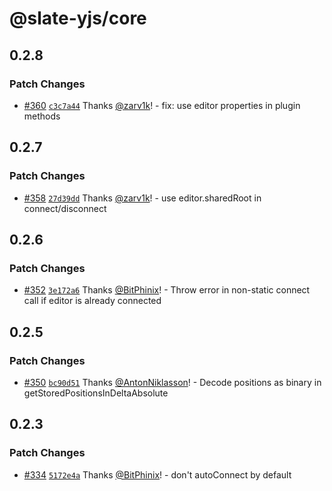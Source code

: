 # @slate-yjs/core

## 0.2.8

### Patch Changes

- [#360](https://github.com/BitPhinix/slate-yjs/pull/360) [`c3c7a44`](https://github.com/BitPhinix/slate-yjs/commit/c3c7a4428fd500a94796747537b87512d9ed3ca6) Thanks [@zarv1k](https://github.com/zarv1k)! - fix: use editor properties in plugin methods

## 0.2.7

### Patch Changes

- [#358](https://github.com/BitPhinix/slate-yjs/pull/358) [`27d39dd`](https://github.com/BitPhinix/slate-yjs/commit/27d39ddc3cf79797a878d0540f8b2605fcf38988) Thanks [@zarv1k](https://github.com/zarv1k)! - use editor.sharedRoot in connect/disconnect

## 0.2.6

### Patch Changes

- [#352](https://github.com/BitPhinix/slate-yjs/pull/352) [`3e172a6`](https://github.com/BitPhinix/slate-yjs/commit/3e172a63f6d0a298da26975cb2b6831a02f81f2b) Thanks [@BitPhinix](https://github.com/BitPhinix)! - Throw error in non-static connect call if editor is already connected

## 0.2.5

### Patch Changes

- [#350](https://github.com/BitPhinix/slate-yjs/pull/350) [`bc90d51`](https://github.com/BitPhinix/slate-yjs/commit/bc90d51b191ae2e13aac40ff986d2fe3c626eac3) Thanks [@AntonNiklasson](https://github.com/AntonNiklasson)! - Decode positions as binary in getStoredPositionsInDeltaAbsolute

## 0.2.3

### Patch Changes

- [#334](https://github.com/BitPhinix/slate-yjs/pull/334) [`5172e4a`](https://github.com/BitPhinix/slate-yjs/commit/5172e4a0033db41bc3530f227c5371e9ddb22269) Thanks [@BitPhinix](https://github.com/BitPhinix)! - don't autoConnect by default
